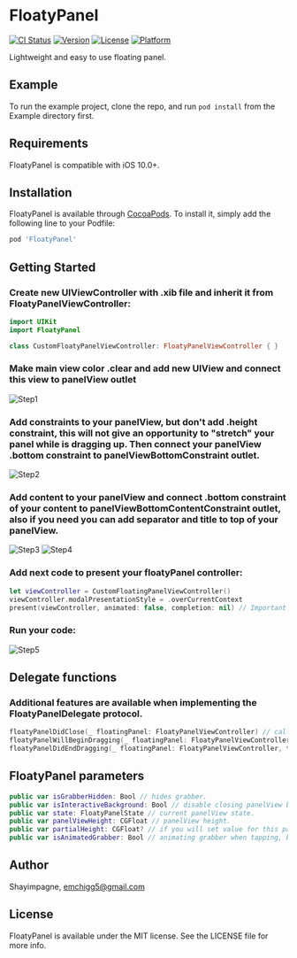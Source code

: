 # FloatyPanel

[![CI Status](https://img.shields.io/travis/Shayimpagne/FloatyPanel.svg?style=flat)](https://travis-ci.org/Shayimpagne/FloatyPanel)
[![Version](https://img.shields.io/cocoapods/v/FloatyPanel.svg?style=flat)](https://cocoapods.org/pods/FloatyPanel)
[![License](https://img.shields.io/cocoapods/l/FloatyPanel.svg?style=flat)](https://cocoapods.org/pods/FloatyPanel)
[![Platform](https://img.shields.io/cocoapods/p/FloatyPanel.svg?style=flat)](https://cocoapods.org/pods/FloatyPanel)

Lightweight and easy to use floating panel.

## Example

To run the example project, clone the repo, and run `pod install` from the Example directory first.

## Requirements

FloatyPanel is compatible with iOS 10.0+.

## Installation

FloatyPanel is available through [CocoaPods](https://cocoapods.org). To install
it, simply add the following line to your Podfile:

```ruby
pod 'FloatyPanel'
```

## Getting Started 

### Create new UIViewController with .xib file and inherit it from FloatyPanelViewController:

```swift
import UIKit
import FloatyPanel

class CustomFloatyPanelViewController: FloatyPanelViewController { }
```

### Make main view color .clear and add new UIView and connect this view to panelView outlet 

![Step1](https://github.com/Shayimpagne/FloatyPanel/blob/master/assets/step1.png)

### Add constraints to your panelView, but don't add .height constraint, this will not give an opportunity to "stretch" your panel while is dragging up. Then connect your panelView .bottom constraint to panelViewBottomConstraint outlet.

![Step2](https://github.com/Shayimpagne/FloatyPanel/blob/master/assets/step2.png)

### Add content to your panelView and connect .bottom constraint of your content to panelViewBottomContentConstraint outlet, also if you need you can add separator and title to top of your panelView.

![Step3](https://github.com/Shayimpagne/FloatyPanel/blob/master/assets/step3.png)
![Step4](https://github.com/Shayimpagne/FloatyPanel/blob/master/assets/step4.png)

### Add next code to present your floatyPanel controller:

```swift
let viewController = CustomFloatingPanelViewController()
viewController.modalPresentationStyle = .overCurrentContext  
present(viewController, animated: false, completion: nil) // Important point, FloatyPanel has it's own animation, set animated to false. 
```

### Run your code: 

![Step5](https://github.com/Shayimpagne/FloatyPanel/blob/master/assets/step5.png)


## Delegate functions

### Additional features are available when implementing the FloatyPanelDelegate protocol.

```swift
floatyPanelDidClose(_ floatingPanel: FloatyPanelViewController) // called when controller is closed.
floatyPanelWillBeginDragging(_ floatingPanel: FloatyPanelViewController) // called when panelView is begin dragging.
floatyPanelDidEndDragging(_ floatingPanel: FloatyPanelViewController, targetPosition: FloatyPanelState) // called when panelView is stop dragging. 
```

## FloatyPanel parameters

```swift
public var isGrabberHidden: Bool // hides grabber.
public var isInteractiveBackground: Bool // disable closing panelView by tap to background.
public var state: FloatyPanelState // current panelView state.
public var panelViewHeight: CGFloat // panelView height.
public var partialHeight: CGFloat? // if you will set value for this parameter, panelView will have third state = .partial, for this state panelView may be shown partially. 
public var isAnimatedGrabber: Bool // animating grabber when tapping, by default is false.
```

## Author

Shayimpagne, emchigg5@gmail.com

## License

FloatyPanel is available under the MIT license. See the LICENSE file for more info.
